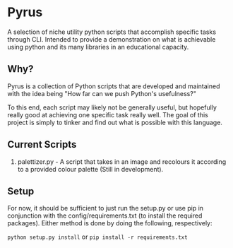 # Pyrus
A selection of niche utility python scripts that accomplish specific tasks through CLI. Intended to provide a demonstration on what is achievable using python and its many libraries in an educational capacity.

## Why?
Pyrus is a collection of Python scripts that are developed and maintained with the idea being "How far can we push Python's usefulness?"

To this end, each script may likely not be generally useful, but hopefully really good at achieving one specific task really well. The goal of this project is simply to tinker and find out what is possible with this language.

## Current Scripts

1. palettizer.py - A script that takes in an image and recolours it according to a provided colour palette (Still in development).

## Setup

For now, it should be sufficient to just run the setup.py or use pip in conjunction with the config/requirements.txt (to install the required packages). Either method is done by doing the following, respectively:

`python setup.py install`
or
`pip install -r requirements.txt`
